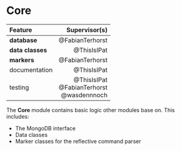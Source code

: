 # Core

| Feature          | Supervisor(s)   |
|:---------------- | ---------------:|
| **database**     | @FabianTerhorst |
| **data classes** | @ThisIsIPat     |
| **markers**      | @FabianTerhorst |
| documentation    | @ThisIsIPat     |
| testing          | @ThisIsIPat<br>@FabianTerhorst<br>@wasdennnoch |


The **Core** module contains basic logic other modules base on.
This includes:
- The MongoDB interface
- Data classes
- Marker classes for the reflective command parser
